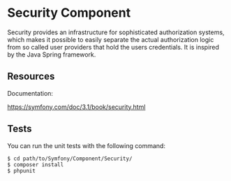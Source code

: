 Security Component
==================

Security provides an infrastructure for sophisticated authorization systems,
which makes it possible to easily separate the actual authorization logic from
so called user providers that hold the users credentials. It is inspired by
the Java Spring framework.

Resources
---------

Documentation:

https://symfony.com/doc/3.1/book/security.html

Tests
-----

You can run the unit tests with the following command:

    $ cd path/to/Symfony/Component/Security/
    $ composer install
    $ phpunit
